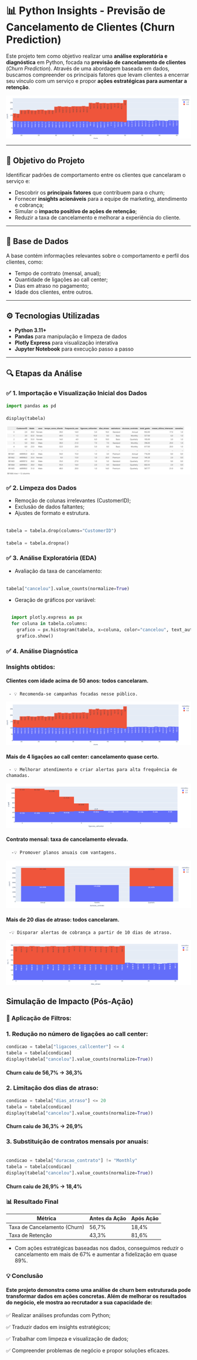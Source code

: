 # 📊 Python Insights - Previsão de Cancelamento de Clientes (Churn Prediction)

Este projeto tem como objetivo realizar uma **análise exploratória e diagnóstica** em Python, focada na **previsão de cancelamento de clientes** (*Churn Prediction*). Através de uma abordagem baseada em dados, buscamos compreender os principais fatores que levam clientes a encerrar seu vínculo com um serviço e propor **ações estratégicas para aumentar a retenção**.



![Texto alternativo](./images/01.png)


---

## 🧠 Objetivo do Projeto

Identificar padrões de comportamento entre os clientes que cancelaram o serviço e:

- Descobrir os **principais fatores** que contribuem para o churn;
- Fornecer **insights acionáveis** para a equipe de marketing, atendimento e cobrança;
- Simular o **impacto positivo de ações de retenção**;
- Reduzir a taxa de cancelamento e melhorar a experiência do cliente.

---

## 📁 Base de Dados

A base contém informações relevantes sobre o comportamento e perfil dos clientes, como:

- Tempo de contrato (mensal, anual);
- Quantidade de ligações ao call center;
- Dias em atraso no pagamento;
- Idade dos clientes, entre outros.

---

## ⚙️ Tecnologias Utilizadas

- **Python 3.11+**
- **Pandas** para manipulação e limpeza de dados
- **Plotly Express** para visualização interativa
- **Jupyter Notebook** para execução passo a passo

---

## 🔍 Etapas da Análise


### ✅ 1. Importação e Visualização Inicial dos Dados

```python
import pandas as pd

display(tabela)

```


![Texto alternativo](./images/00.png)



### ✅ 2. Limpeza dos Dados

- Remoção de colunas irrelevantes (CustomerID);
- Exclusão de dados faltantes;
- Ajustes de formato e estrutura.

```python

tabela = tabela.drop(columns="CustomerID")

tabela = tabela.dropna()

```

### ✅ 3. Análise Exploratória (EDA)

- Avaliação da taxa de cancelamento:

```python

tabela["cancelou"].value_counts(normalize=True)

```

- Geração de gráficos por variável:

```python

  import plotly.express as px
  for coluna in tabela.columns:
    grafico = px.histogram(tabela, x=coluna, color="cancelou", text_auto=True)
    grafico.show()

```


### ✅ 4. Análise Diagnóstica

### Insights obtidos:

#### Clientes com idade acima de 50 anos: todos cancelaram.
     - 💡 Recomenda-se campanhas focadas nesse público.

![Texto alternativo](./images/01.png)
    

#### Mais de 4 ligações ao call center: cancelamento quase certo.
     - 💡 Melhorar atendimento e criar alertas para alta frequência de chamadas.

![Texto alternativo](./images/02.png)


  #### Contrato mensal: taxa de cancelamento elevada.
      -💡 Promover planos anuais com vantagens.

![Texto alternativo](./images/03.png)


#### Mais de 20 dias de atraso: todos cancelaram.
     -💡 Disparar alertas de cobrança a partir de 10 dias de atraso.

![Texto alternativo](./images/04.png)



## Simulação de Impacto (Pós-Ação)

### 🔧 Aplicação de Filtros:

### 1. Redução no número de ligações ao call center:

```python
condicao = tabela["ligacoes_callcenter"] <= 4
tabela = tabela[condicao]
display(tabela["cancelou"].value_counts(normalize=True))

```
#### Churn caiu de 56,7% → 36,3%

### 2. Limitação dos dias de atraso:

```python
condicao = tabela["dias_atraso"] <= 20
tabela = tabela[condicao]
display(tabela["cancelou"].value_counts(normalize=True))

```

#### Churn caiu de 36,3% → 26,9%


### 3. Substituição de contratos mensais por anuais:

```python

condicao = tabela["duracao_contrato"] != "Monthly"
tabela = tabela[condicao]
display(tabela["cancelou"].value_counts(normalize=True))

```

#### Churn caiu de 26,9% → 18,4%

### 📊 Resultado Final

| Métrica                      | Antes da Ação | Após Ação |
| ---------------------------- | ------------- | --------- |
| Taxa de Cancelamento (Churn) | 56,7%         | 18,4%     |
| Taxa de Retenção             | 43,3%         | 81,6%     |


- Com ações estratégicas baseadas nos dados, conseguimos reduzir o cancelamento em mais de 67% e aumentar a fidelização em quase 89%.


### 💡 Conclusão

#### Este projeto demonstra como uma análise de churn bem estruturada pode transformar dados em ações concretas. Além de melhorar os resultados do negócio, ele mostra ao recrutador a sua capacidade de:

 ✅ Realizar análises profundas com Python;

 ✅ Traduzir dados em insights estratégicos;

 ✅ Trabalhar com limpeza e visualização de dados;

 ✅ Compreender problemas de negócio e propor soluções eficazes.

  
